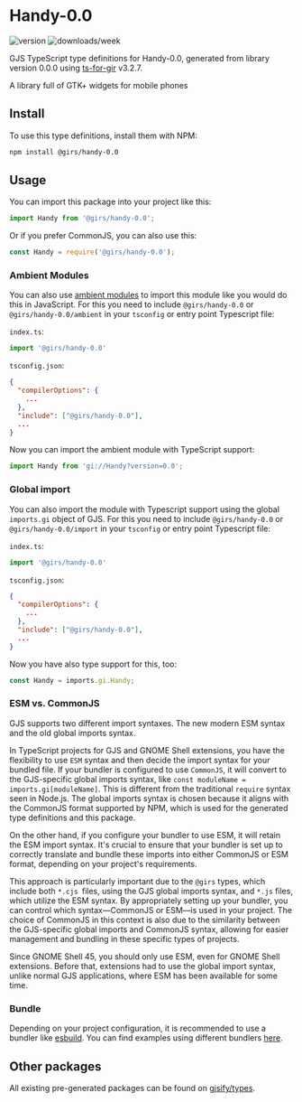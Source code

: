 
# Handy-0.0

![version](https://img.shields.io/npm/v/@girs/handy-0.0)
![downloads/week](https://img.shields.io/npm/dw/@girs/handy-0.0)


GJS TypeScript type definitions for Handy-0.0, generated from library version 0.0.0 using [ts-for-gir](https://github.com/gjsify/ts-for-gir) v3.2.7.

A library full of GTK+ widgets for mobile phones

## Install

To use this type definitions, install them with NPM:
```bash
npm install @girs/handy-0.0
```

## Usage

You can import this package into your project like this:
```ts
import Handy from '@girs/handy-0.0';
```

Or if you prefer CommonJS, you can also use this:
```ts
const Handy = require('@girs/handy-0.0');
```

### Ambient Modules

You can also use [ambient modules](https://github.com/gjsify/ts-for-gir/tree/main/packages/cli#ambient-modules) to import this module like you would do this in JavaScript.
For this you need to include `@girs/handy-0.0` or `@girs/handy-0.0/ambient` in your `tsconfig` or entry point Typescript file:

`index.ts`:
```ts
import '@girs/handy-0.0'
```

`tsconfig.json`:
```json
{
  "compilerOptions": {
    ...
  },
  "include": ["@girs/handy-0.0"],
  ...
}
```

Now you can import the ambient module with TypeScript support: 

```ts
import Handy from 'gi://Handy?version=0.0';
```

### Global import

You can also import the module with Typescript support using the global `imports.gi` object of GJS.
For this you need to include `@girs/handy-0.0` or `@girs/handy-0.0/import` in your `tsconfig` or entry point Typescript file:

`index.ts`:
```ts
import '@girs/handy-0.0'
```

`tsconfig.json`:
```json
{
  "compilerOptions": {
    ...
  },
  "include": ["@girs/handy-0.0"],
  ...
}
```

Now you have also type support for this, too:

```ts
const Handy = imports.gi.Handy;
```


### ESM vs. CommonJS

GJS supports two different import syntaxes. The new modern ESM syntax and the old global imports syntax.

In TypeScript projects for GJS and GNOME Shell extensions, you have the flexibility to use `ESM` syntax and then decide the import syntax for your bundled file. If your bundler is configured to use `CommonJS`, it will convert to the GJS-specific global imports syntax, like `const moduleName = imports.gi[moduleName]`. This is different from the traditional `require` syntax seen in Node.js. The global imports syntax is chosen because it aligns with the CommonJS format supported by NPM, which is used for the generated type definitions and this package.

On the other hand, if you configure your bundler to use ESM, it will retain the ESM import syntax. It's crucial to ensure that your bundler is set up to correctly translate and bundle these imports into either CommonJS or ESM format, depending on your project's requirements.

This approach is particularly important due to the `@girs` types, which include both `*.cjs `files, using the GJS global imports syntax, and `*.js` files, which utilize the ESM syntax. By appropriately setting up your bundler, you can control which syntax—CommonJS or ESM—is used in your project. The choice of CommonJS in this context is also due to the similarity between the GJS-specific global imports and CommonJS syntax, allowing for easier management and bundling in these specific types of projects.

Since GNOME Shell 45, you should only use ESM, even for GNOME Shell extensions. Before that, extensions had to use the global import syntax, unlike normal GJS applications, where ESM has been available for some time.

### Bundle

Depending on your project configuration, it is recommended to use a bundler like [esbuild](https://esbuild.github.io/). You can find examples using different bundlers [here](https://github.com/gjsify/ts-for-gir/tree/main/examples).

## Other packages

All existing pre-generated packages can be found on [gjsify/types](https://github.com/gjsify/types).

